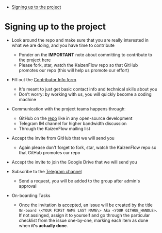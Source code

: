 

<!-- toc -->

- [Signing up to the project](#signing-up-to-the-project)

<!-- tocstop -->

# Signing up to the project

- Look around the repo and make sure that you are really interested in what we
  are doing, and you have time to contribute
  - Ponder on the **IMPORTANT** note about committing to contribute to the
    project [here](/README.md#commitment-to-Contribute)
  - Please fork, star, watch the KaizenFlow repo so that GitHub promotes our
    repo (this will help us promote our effort)

- Fill out the
  [Contributor Info form](https://docs.google.com/forms/d/e/1FAIpQLSf6IogJch1YUMSc_GfRcMIltGEEZ1xTotbRVkwZzWT7eBz_jA/viewform?usp=sf_link).
  - It's meant to just get basic contact info and technical skills about you
  - Don’t worry: by working with us, you will quickly become a coding machine

- Communication with the project teams happens through:
  - GitHub on the [repo](https://github.com/kaizen-ai/kaizenflow) like in any
    open-source development
  - Telegram IM channel for higher bandwidth discussion
  - Through the KaizenFlow mailing list

- Accept the invite from GitHub that we will send you
  - Again please don't forget to fork, star, watch the KaizenFlow repo so that
    GitHub promotes our repo

- Accept the invite to join the Google Drive that we will send you

- Subscribe to the [Telegram channel](https://t.me/+y5dd1qlDqGRjMjMx)
  - Send a request, you will be added to the group after admin's approval

- On-boarding Tasks
  - Once the invitation is accepted, an issue will be created by the title
    `On-board \<YOUR FIRST NAME LAST NAME\> Aka <YOUR GITHUB_HANDLE>`. If not
    assinged, assign it to yourself and go through the particular checklist from
    the issue one-by-one, marking each item as done when **it's actually done**.
